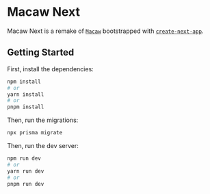 # Macaw Next

Macaw Next is a remake of [`Macaw`](https://github.com/arcaninebellies/macaw) bootstrapped with [`create-next-app`](https://github.com/vercel/next.js/tree/canary/packages/create-next-app).

## Getting Started

First, install the dependencies:

```bash
npm install
# or
yarn install
# or
pnpm install
```

Then, run the migrations:

```bash
npx prisma migrate
```

Then, run the dev server:

```bash
npm run dev
# or
yarn run dev
# or
pnpm run dev
```
